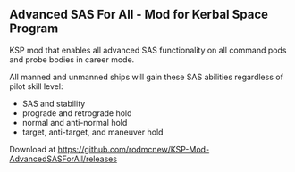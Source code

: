 ## Advanced SAS For All - Mod for Kerbal Space Program
KSP mod that enables all advanced SAS functionality on all command pods and probe bodies in career mode.

All manned and unmanned ships will gain these SAS abilities regardless of pilot skill level:
* SAS and stability
* prograde and retrograde hold
* normal and anti-normal hold
* target, anti-target, and maneuver hold

Download at https://github.com/rodmcnew/KSP-Mod-AdvancedSASForAll/releases

